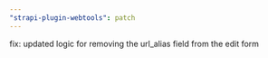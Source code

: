 ```yaml
---
"strapi-plugin-webtools": patch
---
```


fix: updated logic for removing the url_alias field from the edit form
